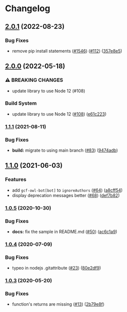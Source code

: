 # Changelog

## [2.0.1](https://github.com/googleapis/jsdoc-fresh/compare/v2.0.0...v2.0.1) (2022-08-23)


### Bug Fixes

* remove pip install statements ([#1546](https://github.com/googleapis/jsdoc-fresh/issues/1546)) ([#112](https://github.com/googleapis/jsdoc-fresh/issues/112)) ([357e8e5](https://github.com/googleapis/jsdoc-fresh/commit/357e8e54b34dc84f2f89d766e148eb0f0927d005))

## [2.0.0](https://github.com/googleapis/jsdoc-fresh/compare/v1.1.1...v2.0.0) (2022-05-18)


### ⚠ BREAKING CHANGES

* update library to use Node 12 (#108)

### Build System

* update library to use Node 12 ([#108](https://github.com/googleapis/jsdoc-fresh/issues/108)) ([e61c223](https://github.com/googleapis/jsdoc-fresh/commit/e61c2238db8900e339e5fe7fb8aea09642290182))

### [1.1.1](https://www.github.com/googleapis/jsdoc-fresh/compare/v1.1.0...v1.1.1) (2021-08-11)


### Bug Fixes

* **build:** migrate to using main branch ([#83](https://www.github.com/googleapis/jsdoc-fresh/issues/83)) ([9474adb](https://www.github.com/googleapis/jsdoc-fresh/commit/9474adbf0d559d319ff207397ba2be6b557999ac))

## [1.1.0](https://www.github.com/googleapis/jsdoc-fresh/compare/v1.0.5...v1.1.0) (2021-06-03)


### Features

* add `gcf-owl-bot[bot]` to `ignoreAuthors` ([#64](https://www.github.com/googleapis/jsdoc-fresh/issues/64)) ([a8cff54](https://www.github.com/googleapis/jsdoc-fresh/commit/a8cff5437116ceb7f25ceae26e1033587cd3ea0e))
* display deprecation messages better ([#68](https://www.github.com/googleapis/jsdoc-fresh/issues/68)) ([def7b82](https://www.github.com/googleapis/jsdoc-fresh/commit/def7b8280e52a943c519ac44b8534afa0b49a711))

### [1.0.5](https://www.github.com/googleapis/jsdoc-fresh/compare/v1.0.4...v1.0.5) (2020-10-30)


### Bug Fixes

* **docs:** fix the sample in README.md ([#50](https://www.github.com/googleapis/jsdoc-fresh/issues/50)) ([ac6c1a9](https://www.github.com/googleapis/jsdoc-fresh/commit/ac6c1a9a4181b59c803c7cdc49614ccbe2348318))

### [1.0.4](https://www.github.com/googleapis/jsdoc-fresh/compare/v1.0.3...v1.0.4) (2020-07-09)


### Bug Fixes

* typeo in nodejs .gitattribute ([#23](https://www.github.com/googleapis/jsdoc-fresh/issues/23)) ([80e2df9](https://www.github.com/googleapis/jsdoc-fresh/commit/80e2df993ee5f674a1e9856b306eb23ca75fdbdc))

### [1.0.3](https://www.github.com/googleapis/jsdoc-fresh/compare/v1.0.2...v1.0.3) (2020-05-20)


### Bug Fixes

* function's returns are missing ([#13](https://www.github.com/googleapis/jsdoc-fresh/issues/13)) ([2b79e8f](https://www.github.com/googleapis/jsdoc-fresh/commit/2b79e8f610c67749d8b844085f48592c82e4ed3a))
